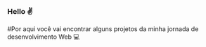 ### Hello ✌

#Por aqui você vai encontrar alguns projetos da minha jornada de desenvolvimento Web 💻
